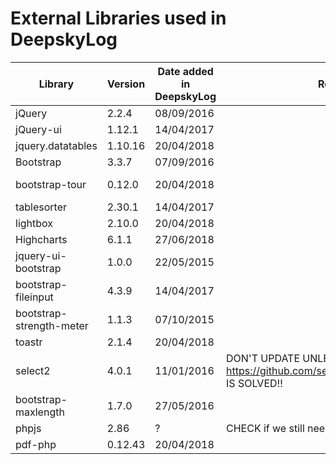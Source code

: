 # External Libraries used in DeepskyLog

| Library | Version | Date added in DeepskyLog | Remarks | Link |
| ------- | ------- | ------------------------ | ------- | ---- |
| jQuery  | 2.2.4  | 08/09/2016 | | <https://github.com/jquery/jquery/releases> |
| jQuery-ui | 1.12.1 | 14/04/2017 | | <https://jqueryui.com/> |
| jquery.datatables | 1.10.16 | 20/04/2018 | | <https://datatables.net/download/> |
| Bootstrap | 3.3.7 | 07/09/2016 | | <https://getbootstrap.com/> |
| bootstrap-tour | 0.12.0 | 20/04/2018 | | <https://github.com/sorich87/bootstrap-tour/releases> |
| tablesorter | 2.30.1 | 14/04/2017 | | <https://github.com/Mottie/tablesorter/releases> |
| lightbox | 2.10.0 | 20/04/2018 | | <https://github.com/lokesh/lightbox2/releases> |
| Highcharts | 6.1.1 | 27/06/2018 | | <https://www.highcharts.com/download> |
| jquery-ui-bootstrap | 1.0.0 | 22/05/2015 | | <https://github.com/jquery-ui-bootstrap/jquery-ui-bootstrap/releases> |
| bootstrap-fileinput | 4.3.9 | 14/04/2017 | | <https://github.com/kartik-v/bootstrap-fileinput/releases> |
| bootstrap-strength-meter | 1.1.3 | 07/10/2015 | |  |
| toastr | 2.1.4 | 20/04/2018 | | <http://codeseven.github.io/toastr/> |
| select2 | 4.0.1 | 11/01/2016 | DON'T UPDATE UNLESS <https://github.com/select2/select2/issues/3472> IS SOLVED!! | <https://github.com/select2/select2/releases> |
| bootstrap-maxlength | 1.7.0 | 27/05/2016 | | <https://github.com/mimo84/bootstrap-maxlength/releases> |
| phpjs | 2.86 | ? | CHECK if we still need this. Remove if possible. | <https://github.com/kvz/locutus> ? |
| pdf-php | 0.12.43 | 20/04/2018 | | <https://github.com/rospdf/pdf-php/releases> |
